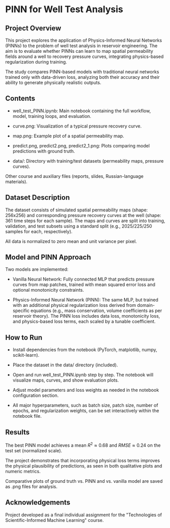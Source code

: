 # PINN for Well Test Analysis

## Project Overview
This project explores the application of Physics-Informed Neural Networks (PINNs) to the problem of well test analysis in reservoir engineering. The aim is to evaluate whether PINNs can learn to map spatial permeability fields around a well to recovery pressure curves, integrating physics-based regularization during training.

The study compares PINN-based models with traditional neural networks trained only with data-driven loss, analyzing both their accuracy and their ability to generate physically realistic outputs.

## Contents
- well_test_PINN.ipynb: Main notebook containing the full workflow, model, training loops, and evaluation.

- curve.png: Visualization of a typical pressure recovery curve.

- map.png: Example plot of a spatial permeability map.

- predict.png, predict2.png, predict2_1.png: Plots comparing model predictions with ground truth.

- data/: Directory with training/test datasets (permeability maps, pressure curves).

Other course and auxiliary files (reports, slides, Russian-language materials).

## Dataset Description
The dataset consists of simulated spatial permeability maps (shape: 256x256) and corresponding pressure recovery curves at the well (shape: 361 time steps for each sample). The maps and curves are split into training, validation, and test subsets using a standard split (e.g., 2025/225/250 samples for each, respectively).​

All data is normalized to zero mean and unit variance per pixel.

## Model and PINN Approach
Two models are implemented:

- Vanilla Neural Network: Fully connected MLP that predicts pressure curves from map patches, trained with mean squared error loss and optional monotonicity constraints.

- Physics-Informed Neural Network (PINN): The same MLP, but trained with an additional physical regularization loss derived from domain-specific equations (e.g., mass conservation, volume coefficients as per reservoir theory). The PINN loss includes data loss, monotonicity loss, and physics-based loss terms, each scaled by a tunable coefficient.​

## How to Run
- Install dependencies from the notebook (PyTorch, matplotlib, numpy, scikit-learn).

- Place the dataset in the data/ directory (included).

- Open and run well_test_PINN.ipynb step by step. The notebook will visualize maps, curves, and show evaluation plots.

- Adjust model parameters and loss weights as needed in the notebook configuration section.

- All major hyperparameters, such as batch size, patch size, number of epochs, and regularization weights, can be set interactively within the notebook file.

## Results
The best PINN model achieves a mean $R^2 \approx 0.68$ and $RMSE \approx 0.24$ on the test set (normalized scale).

The project demonstrates that incorporating physical loss terms improves the physical plausibility of predictions, as seen in both qualitative plots and numeric metrics.

Comparative plots of ground truth vs. PINN and vs. vanilla model are saved as .png files for analysis.​

## Acknowledgements
Project developed as a final individual assignment for the "Technologies of Scientific-Informed Machine Learning" course.
